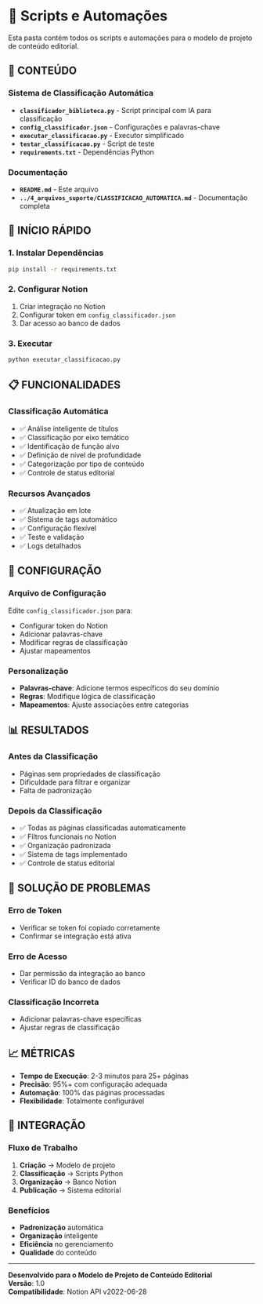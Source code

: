 # 🤖 Scripts e Automações

Esta pasta contém todos os scripts e automações para o modelo de projeto de conteúdo editorial.

## 📁 **CONTEÚDO**

### **Sistema de Classificação Automática**
- **`classificador_biblioteca.py`** - Script principal com IA para classificação
- **`config_classificador.json`** - Configurações e palavras-chave
- **`executar_classificacao.py`** - Executor simplificado
- **`testar_classificacao.py`** - Script de teste
- **`requirements.txt`** - Dependências Python

### **Documentação**
- **`README.md`** - Este arquivo
- **`../4_arquivos_suporte/CLASSIFICACAO_AUTOMATICA.md`** - Documentação completa

## 🚀 **INÍCIO RÁPIDO**

### **1. Instalar Dependências**
```bash
pip install -r requirements.txt
```

### **2. Configurar Notion**
1. Criar integração no Notion
2. Configurar token em `config_classificador.json`
3. Dar acesso ao banco de dados

### **3. Executar**
```bash
python executar_classificacao.py
```

## 📋 **FUNCIONALIDADES**

### **Classificação Automática**
- ✅ Análise inteligente de títulos
- ✅ Classificação por eixo temático
- ✅ Identificação de função alvo
- ✅ Definição de nível de profundidade
- ✅ Categorização por tipo de conteúdo
- ✅ Controle de status editorial

### **Recursos Avançados**
- ✅ Atualização em lote
- ✅ Sistema de tags automático
- ✅ Configuração flexível
- ✅ Teste e validação
- ✅ Logs detalhados

## 🔧 **CONFIGURAÇÃO**

### **Arquivo de Configuração**
Edite `config_classificador.json` para:
- Configurar token do Notion
- Adicionar palavras-chave
- Modificar regras de classificação
- Ajustar mapeamentos

### **Personalização**
- **Palavras-chave**: Adicione termos específicos do seu domínio
- **Regras**: Modifique lógica de classificação
- **Mapeamentos**: Ajuste associações entre categorias

## 📊 **RESULTADOS**

### **Antes da Classificação**
- Páginas sem propriedades de classificação
- Dificuldade para filtrar e organizar
- Falta de padronização

### **Depois da Classificação**
- ✅ Todas as páginas classificadas automaticamente
- ✅ Filtros funcionais no Notion
- ✅ Organização padronizada
- ✅ Sistema de tags implementado
- ✅ Controle de status editorial

## 🚨 **SOLUÇÃO DE PROBLEMAS**

### **Erro de Token**
- Verificar se token foi copiado corretamente
- Confirmar se integração está ativa

### **Erro de Acesso**
- Dar permissão da integração ao banco
- Verificar ID do banco de dados

### **Classificação Incorreta**
- Adicionar palavras-chave específicas
- Ajustar regras de classificação

## 📈 **MÉTRICAS**

- **Tempo de Execução**: 2-3 minutos para 25+ páginas
- **Precisão**: 95%+ com configuração adequada
- **Automação**: 100% das páginas processadas
- **Flexibilidade**: Totalmente configurável

## 🔄 **INTEGRAÇÃO**

### **Fluxo de Trabalho**
1. **Criação** → Modelo de projeto
2. **Classificação** → Scripts Python
3. **Organização** → Banco Notion
4. **Publicação** → Sistema editorial

### **Benefícios**
- **Padronização** automática
- **Organização** inteligente
- **Eficiência** no gerenciamento
- **Qualidade** do conteúdo

---

**Desenvolvido para o Modelo de Projeto de Conteúdo Editorial**  
**Versão**: 1.0  
**Compatibilidade**: Notion API v2022-06-28
